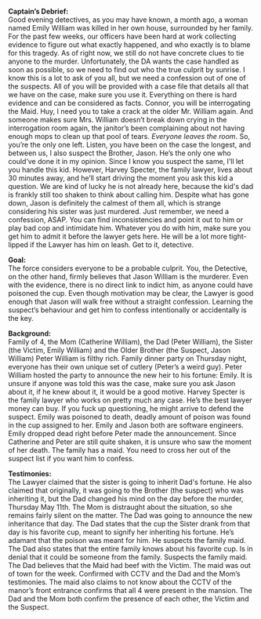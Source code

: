 **Captain’s Debrief:**\
Good evening detectives, as you may have known, a month ago, a woman named Emily William was killed in her own house, surrounded by her family. For the past few weeks, our officers have been hard at work collecting evidence to figure out what exactly happened, and who exactly is to blame for this tragedy. As of right now, we still do not have concrete clues to tie anyone to the murder. Unfortunately, the DA wants the case handled as soon as possible, so we need to find out who the true culprit by sunrise. I know this is a lot to ask of you all, but we need a confession out of one of the suspects. All of you will be provided with a case file that details all that we have on the case, make sure you use it. Everything on there is hard evidence and can be considered as facts. Connor, you will be interrogating the Maid. Huy, I need you to take a crack at the older Mr. William again. And someone makes sure Mrs. William doesn’t break down crying in the interrogation room again, the janitor’s been complaining about not having enough mops to clean up that pool of tears. *Everyone leaves the room*.
So, you’re the only one left. Listen, you have been on the case the longest, and between us, I also suspect the Brother, Jason. He’s the only one who could’ve done it in my opinion. Since I know you suspect the same, I’ll let you handle this kid. However, Harvey Specter, the family lawyer, lives about 30 minutes away, and he’ll start driving the moment you ask this kid a question. We are kind of lucky he is not already here, because the kid's dad is frankly still too shaken to think about calling him. Despite what has gone down, Jason is definitely the calmest of them all, which is strange considering his sister was just murdered. Just remember, we need a confession, ASAP. You can find inconsistencies and point it out to him or play bad cop and intimidate him. Whatever you do with him, make sure you get him to admit it before the lawyer gets here. He will be a lot more tight-lipped if the Lawyer has him on leash. Get to it, detective.  

**Goal:**\
The force considers everyone to be a probable culprit. You, the Detective, on the other hand, firmly believes that Jason William is the murderer.
Even with the evidence, there is no direct link to indict him, as anyone could have poisoned the cup. Even though motivation may be clear, the Lawyer is good enough that Jason will walk free without a straight confession.
Learning the suspect’s behaviour and get him to confess intentionally or accidentally is the key.

**Background:**\
Family of 4, the Mom (Catherine William), the Dad (Peter William), the Sister (the Victim, Emily William) and the Older Brother (the Suspect, Jason William)
Peter William is filthy rich.
Family dinner party on Thursday night, everyone has their own unique set of cutlery (Peter’s a weird guy). Peter William hosted the party to announce the new heir to his fortune: Emily. It is unsure if anyone was told this was the case, make sure you ask Jason about it, if he knew about it, it would be a good motive.
Harvey Specter is the family lawyer who works on pretty much any case. He’s the best lawyer money can buy. If you fuck up questioning, he might arrive to defend the suspect.
Emily was poisoned to death, deadly amount of poison was found in the cup assigned to her.
Emily and Jason both are software engineers.
Emily dropped dead right before Peter made the announcement. Since Catherine and Peter are still quite shaken, it is unsure who saw the moment of her death. 
The family has a maid. You need to cross her out of the suspect list if you want him to confess. 

**Testimonies:**\
The Lawyer claimed that the sister is going to inherit Dad's fortune. He also claimed that originally, it was going to the Brother (the suspect) who was inheriting it, but the Dad changed his mind on the day before the murder, Thursday May 11th.
The Mom is distraught about the situation, so she remains fairly silent on the matter. 
The Dad was going to announce the new inheritance that day. The Dad states that the cup the Sister drank from that day is his favorite cup, meant to signify her inheriting his fortune. He’s adamant that the poison was meant for him. He suspects the family maid.
The Dad also states that the entire family knows about his favorite cup.
Is in denial that it could be someone from the family. Suspects the family maid. The Dad believes that the Maid had beef with the Victim.
The maid was out of town for the week. Confirmed with CCTV and the Dad and the Mom’s testimonies. The maid also claims to not know about the 
CCTV of the manor’s front entrance confirms that all 4 were present in the mansion. The Dad and the Mom both confirm the presence of each other, the Victim and the Suspect.
